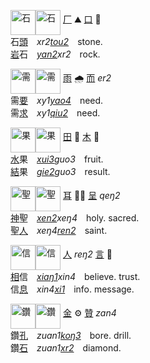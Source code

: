 <img id=石 alt=石 height=40 src=https://f.2cn.cn/hanzi/svg/77F3.svg
align=middle><img alt=石 height=40 src=https://f.2cn.cn/a/zi-svg/77F3swjz2856.svg
align=middle> [厂]() ⛰️ [口]() 🗿   
石[頭]()　_xr2[tou2]()_　stone.  
[岩]()石　_[yan2]()xr2_　rock.   
<!--石油-->

<img id=需 alt=需 height=40 src=https://f.2cn.cn/hanzi/svg/9700.svg
align=middle><img alt=需 height=40 src=https://f.2cn.cn/a/zi-svg/9700swjz16359.svg
align=middle> [雨]() 🌧 [而]() _er2_    
需[要]()　_xy1[yao4]()_　need.   
需[求]()　_xy1[qiu2]()_　need.   

<img id=果 alt=果 height=40 src=https://f.2cn.cn/hanzi/svg/679C.svg
align=middle><img alt=果 height=40 src=https://f.2cn.cn/a/zi-svg/679Cswjz7509.svg
align=middle> [田]() 🍊 [木]() 🌳   
[水]()果　_[xui3]()guo3_　fruit.   
[結]()果　_[gie2]()guo3_　result.   

<img id=聖 alt=聖 height=40 src=https://f.2cn.cn/hanzi/svg/8056.svg
align=middle><img alt=聖 height=40 src=https://f.2cn.cn/a/zi-svg/8056swjz62638.svg
align=middle> [耳]() 👂🏻 [呈]() _qeŋ2_   
[神]()聖　_[xen2]()xeŋ4_　holy. sacred.   
聖[人]()　_xeŋ4[ren2]()_　saint.   

<img id=信 alt=信 height=40 src=https://f.2cn.cn/hanzi/svg/4FE1.svg
align=middle><img alt=信 height=40 src=https://f.2cn.cn/a/zi-svg/4FE1swjz9926.svg
align=middle> [人]() _reŋ2_ [言]() 💬   
[相]()信　_[xiaŋ1]()xin4_　believe. trust.   
信[息]()　_xin4[xi1]()_　info. message.  

<img id=鑽 alt=鑽 height=40 src=https://f.2cn.cn/hanzi/svg/947D.svg
align=middle><img alt=鑽 height=40 src=https://f.2cn.cn/a/zi-svg/947Dswjz77134.svg
align=middle> [金]() ⚙️ [贊]() _zan4_   
鑽[孔]()　_zuan1[koŋ3]()_　bore. drill.   
鑽[石](#石)　_zuan1[xr2]()_　diamond.  



